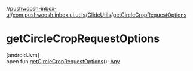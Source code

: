 //[pushwoosh-inbox-ui](../../../index.md)/[com.pushwoosh.inbox.ui.utils](../index.md)/[GlideUtils](index.md)/[getCircleCropRequestOptions](get-circle-crop-request-options.md)

# getCircleCropRequestOptions

[androidJvm]\
open fun [getCircleCropRequestOptions](get-circle-crop-request-options.md)(): [Any](https://kotlinlang.org/api/latest/jvm/stdlib/kotlin-stdlib/kotlin/-any/index.html)
